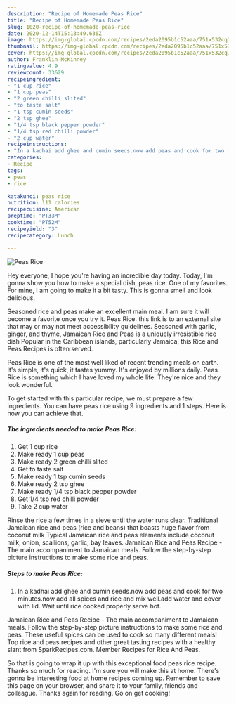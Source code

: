 ```yaml
---
description: "Recipe of Homemade Peas Rice"
title: "Recipe of Homemade Peas Rice"
slug: 1020-recipe-of-homemade-peas-rice
date: 2020-12-14T15:13:49.636Z
image: https://img-global.cpcdn.com/recipes/2eda2095b1c52aaa/751x532cq70/peas-rice-recipe-main-photo.jpg
thumbnail: https://img-global.cpcdn.com/recipes/2eda2095b1c52aaa/751x532cq70/peas-rice-recipe-main-photo.jpg
cover: https://img-global.cpcdn.com/recipes/2eda2095b1c52aaa/751x532cq70/peas-rice-recipe-main-photo.jpg
author: Franklin McKinney
ratingvalue: 4.9
reviewcount: 33629
recipeingredient:
- "1 cup rice"
- "1 cup peas"
- "2 green chilli slited"
- "to taste salt"
- "1 tsp cumin seeds"
- "2 tsp ghee"
- "1/4 tsp black pepper powder"
- "1/4 tsp red chilli powder"
- "2 cup water"
recipeinstructions:
- "In a kadhai add ghee and cumin seeds.now add peas and cook for two minutes.now add all spices and rice and mix well.add water and cover with lid. Wait until rice cooked properly.serve hot."
categories:
- Recipe
tags:
- peas
- rice

katakunci: peas rice 
nutrition: 111 calories
recipecuisine: American
preptime: "PT33M"
cooktime: "PT52M"
recipeyield: "3"
recipecategory: Lunch

---
```



![Peas Rice](https://img-global.cpcdn.com/recipes/2eda2095b1c52aaa/751x532cq70/peas-rice-recipe-main-photo.jpg)

Hey everyone, I hope you're having an incredible day today. Today, I'm gonna show you how to make a special dish, peas rice. One of my favorites. For mine, I am going to make it a bit tasty. This is gonna smell and look delicious.

Seasoned rice and peas make an excellent main meal. I am sure it will become a favorite once you try it. Peas Rice. this link is to an external site that may or may not meet accessibility guidelines. Seasoned with garlic, ginger, and thyme, Jamaican Rice and Peas is a uniquely irresistible rice dish Popular in the Caribbean islands, particularly Jamaica, this Rice and Peas Recipes is often served.

Peas Rice is one of the most well liked of recent trending meals on earth. It's simple, it's quick, it tastes yummy. It's enjoyed by millions daily. Peas Rice is something which I have loved my whole life. They're nice and they look wonderful.


To get started with this particular recipe, we must prepare a few ingredients. You can have peas rice using 9 ingredients and 1 steps. Here is how you can achieve that.

<!--inarticleads1-->

##### The ingredients needed to make Peas Rice:

1. Get 1 cup rice
1. Make ready 1 cup peas
1. Make ready 2 green chilli slited
1. Get to taste salt
1. Make ready 1 tsp cumin seeds
1. Make ready 2 tsp ghee
1. Make ready 1/4 tsp black pepper powder
1. Get 1/4 tsp red chilli powder
1. Take 2 cup water


Rinse the rice a few times in a sieve until the water runs clear. Traditional Jamaican rice and peas (rice and beans) that boasts huge flavor from coconut milk Typical Jamaican rice and peas elements include coconut milk, onion, scallions, garlic, bay leaves. Jamaican Rice and Peas Recipe - The main accompaniment to Jamaican meals. Follow the step-by-step picture instructions to make some rice and peas. 

<!--inarticleads2-->

##### Steps to make Peas Rice:

1. In a kadhai add ghee and cumin seeds.now add peas and cook for two minutes.now add all spices and rice and mix well.add water and cover with lid. Wait until rice cooked properly.serve hot.


Jamaican Rice and Peas Recipe - The main accompaniment to Jamaican meals. Follow the step-by-step picture instructions to make some rice and peas. These useful spices can be used to cook so many different meals! Top rice and peas recipes and other great tasting recipes with a healthy slant from SparkRecipes.com. Member Recipes for Rice And Peas. 

So that is going to wrap it up with this exceptional food peas rice recipe. Thanks so much for reading. I'm sure you will make this at home. There's gonna be interesting food at home recipes coming up. Remember to save this page on your browser, and share it to your family, friends and colleague. Thanks again for reading. Go on get cooking!
